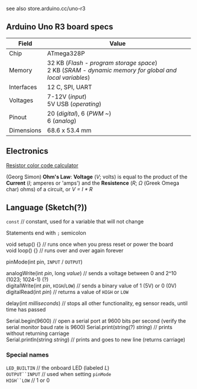 see also store.arduino.cc/uno-r3

## Arduino Uno R3 board specs

|Field | Value
---|---
|Chip|ATmega328P
|Memory|32 KB (*Flash - program storage space*)<br/>2 KB (*SRAM - dynamic memory for global and local variables*)|1 KB (*EEPROM*)
|Interfaces| 12 C, SPI, UART
|Voltages|7-12V (*input*)<br/>5V USB (*operating*)
|Pinout|20 (*digital*), 6 (*PWM ~*)<br/>6 (*analog*)
|Dimensions|68.6 x 53.4 mm

## Electronics

[Resistor color code calculator](https://resistorcolorcodecalc.com/)

(Georg Simon) **Ohm's Law**: **Voltage** (_V_; volts) is equal to the product of the **Current** (_I_; amperes or 'amps') and the **Resistence** (_R_; *Ω* (Greek Omega char) ohms) of a circuit, or _V = I * R_


## Language (Sketch(?))

`const` // constant, used for a variable that will not change

Statements end with `;` semicolon

void setup() {} // runs once when you press reset or power the board  
void loop() {} // runs over and over again forever  


pinMode(int pin, `INPUT` / `OUTPUT`)

analogWrite(int _pin_, long _value_) // sends a voltage between 0 and 2^10 (1023; 1024-1) (?)  
digitalWrite(int _pin_, `HIGH`/`LOW`) // sends a binary value of 1 (5V) or 0 (0V)  
digitalRead(int _pin_) //  returns a value of `HIGH` or `LOW` 

delay(int _milliseconds_) // stops all other functionality, eg sensor reads, until time has passed

Serial.begin(9600) // open a serial port at 9600 bits per second (verify the serial monitor baud rate is 9600)
Serial.print(string(?) _string_) // prints without returning carriage  
Serial.println(string _string_) // prints and goes to new line (returns carriage)

### Special names

`LED_BUILTIN` // the onboard LED (labeled _L_)  
`OUTPUT``INPUT` // used when setting `pinMode`  
`HIGH``LOW` // 1 or 0  
